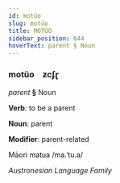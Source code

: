```yaml
---
id: motüo
slug: motüo
title: MOTÜO
sidebar_position: 644
hoverText: parent § Noun
---
```


### motüo&emsp;<span kind="abugida">ƶcʄɽ</span>

*parent* **§** Noun

**Verb**: to be a parent

**Noun**: parent

**Modifier**: parent-related

Māori matua /ma.ˈtu.a/

*Austronesian Language Family*